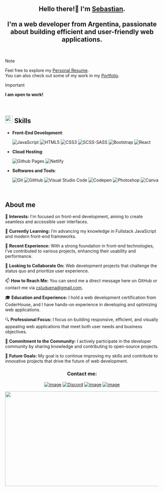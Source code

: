 <h2 align="center">Hello there!👋 I'm <b><a style="margin-bottom:120px;" target="_blank" href="https://csluduena.com.ar">Sebastian</a></b>.<br><br>
I'm a web developer from Argentina, passionate about building efficient and user-friendly web applications.</h2><br>

> [!NOTE]
> Feel free to explore my <a target="_blank" href="https://drive.google.com/file/d/1aDjvPs7tI-KOllk5B9mq11F3yQmAB1SF/view">Personal Resume</a>. <br> You can also check out some of my work in my <a target="_blank" href="https://github.com/csluduena?tab=repositories">Portfolio</a>.

> [!IMPORTANT]
> **I am open to work!**
<br>

## <img src="https://media2.giphy.com/media/QssGEmpkyEOhBCb7e1/giphy.gif?cid=ecf05e47a0n3gi1bfqntqmob8g9aid1oyj2wr3ds3mg700bl&rid=giphy.gif" width ="25"><b> Skills</b><br>

- **Front-End Development**:

    ![JavaScript](https://img.shields.io/badge/JavaScript%20-%23F7DF1E.svg?style=for-the-badge&logo=javascript&logoColor=black)
    ![HTML5](https://img.shields.io/badge/HTML5%20-%23E34F26.svg?style=for-the-badge&logo=html5&logoColor=white)
    ![CSS3](https://img.shields.io/badge/CSS%20-%231572B6.svg?style=for-the-badge&logo=css3&logoColor=white)
    ![SCSS-SASS](https://img.shields.io/badge/SASS-hotpink.svg?style=for-the-badge&logo=SASS&logoColor=white)
    ![Bootstrap](https://img.shields.io/badge/bootstrap-%23563D7C.svg?style=for-the-badge&logo=bootstrap&logoColor=white)
    ![React](https://img.shields.io/badge/react-%2320232a.svg?style=for-the-badge&logo=react&logoColor=%2361DAFB)

- **Cloud Hosting**:

    ![Github Pages](https://img.shields.io/badge/GitHub%20Pages-%23327FC7.svg?style=for-the-badge&logo=github&logoColor=white)
    ![Netlify](https://img.shields.io/badge/_-netlify-_%23000000?style=for-the-badge&logo=netlify&logoColor=%23000000&labelColor=%2300C7B7&color=%2300C7B7)

- **Softwares and Tools**:

    ![Git](https://img.shields.io/badge/git-%23F05033.svg?style=for-the-badge&logo=git&logoColor=white)
    ![GitHub](https://img.shields.io/badge/-GitHub-181717?style=for-the-badge&logo=github)
    ![Visual Studio Code](https://img.shields.io/badge/Visual%20Studio%20Code-0078d7.svg?style=for-the-badge&logo=visual-studio-code&logoColor=white)
    ![Codepen](https://img.shields.io/badge/_-codepen-_%23ffffff?style=for-the-badge&logo=react&logoColor=%23ffffff&labelColor=%23000000&color=%23000000)
    ![Photoshop](https://img.shields.io/badge/_-adobe_photoshop-_%23ffffff?style=for-the-badge&logo=adobephotoshop&logoColor=%2331A8FF&labelColor=00171E&color=00171E)
    ![Canva](https://img.shields.io/badge/-Canva-20c4cb?style=for-the-badge&logo=canva&logoColor=white)
<br>

## About me

👀 **Interests:**
I'm focused on front-end development, aiming to create seamless and accessible user interfaces.

🌱 **Currently Learning:**
I’m advancing my knowledge in Fullstack JavaScript and modern front-end frameworks.

💼 **Recent Experience:**
With a strong foundation in front-end technologies, I’ve contributed to various projects, enhancing their usability and performance.

💞️ **Looking to Collaborate On:**
Web development projects that challenge the status quo and prioritize user experience.

📫 **How to Reach Me:**
You can send me a direct message here on GitHub or contact me via csluduena@gmail.com.

🎓 **Education and Experience:**
I hold a web development certification from CoderHouse, and I have hands-on experience in developing and optimizing web applications.

🔍 **Professional Focus:**
I focus on building responsive, efficient, and visually appealing web applications that meet both user needs and business objectives.

🤝 **Commitment to the Community:**
I actively participate in the developer community by sharing knowledge and contributing to open-source projects.

🚀 **Future Goals:**
My goal is to continue improving my skills and contribute to innovative projects that drive the future of web development.

<h3 align="center">Contact me:</h3>
<div align="center">

[![image](https://img.shields.io/badge/LinkedIn-0077B5?style=for-the-badge&logo=linkedin&logoColor=white)](https://www.linkedin.com/in/csluduena/)
[![Discord](https://img.shields.io/badge/Discord-%235865F2.svg?style=for-the-badge&logo=discord&logoColor=white)](discordapp.com/users/149607574986031106)
[![image](https://img.shields.io/badge/Twitter-1DA1F2?style=for-the-badge&logo=twitter&logoColor=white)](https://twitter.com/csluduena)
[![image](https://img.shields.io/badge/Gmail-D14836?style=for-the-badge&logo=gmail&logoColor=white)](mailto:csluduena@gmail.com)

<img style="width: 630px; height: 310px;" src="https://raw.githubusercontent.com/csluduena/Dunder-Mifflin-webStyle/main/img/csluduena.png">
</div>
